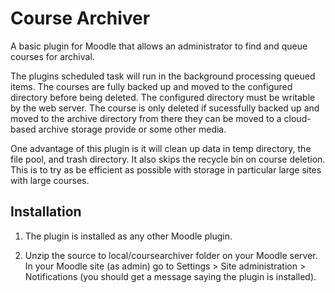 # Course Archiver

A basic plugin for Moodle that allows an administrator to find and queue courses for archival.

The plugins scheduled task will run in the background processing queued items. The courses are fully backed up and moved to the configured 
directory before being deleted. The configured directory must be writable by the web server. The course is only deleted if sucessfully 
backed up and moved to the archive directory from there they can be moved to a cloud-based archive storage provide or some other media.

One advantage of this plugin is it will clean up data in temp directory, the file pool, and trash directory. It also skips the recycle 
bin on course deletion. This is to try as be efficient as possible with storage in particular large sites with large courses. 

## Installation

1. The plugin is installed as any other Moodle plugin.

2. Unzip the source to local/coursearchiver folder on your Moodle server.
   In your Moodle site (as admin) go to Settings > Site administration > Notifications (you should get a message saying
   the plugin is installed).
